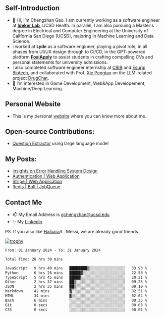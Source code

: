 ## Self-Introduction
- 👋 Hi, I’m Chengzhan Gao. I am currently working as a software engineer at **[Ideker Lab](https://idekerlab.ucsd.edu/)**, UCSD Health. In parallel, I am also pursuing a Master's degree in Electrical and Computer Engineering at the University of California San Diego (UCSD), majoring in Machine Learning and Data Science.
- I worked at **Lyde** as a software engineer, playing a pivot role, in all phases from UI/UX design through to CI/CD, in the GPT-powered platform **[FoxiApply](https://lyde.io)** to assist students in crafting compelling CVs and personal statements for university admissions.
- I also completed software engineer internship at [CRIB](https://apps.apple.com/us/app/crib-for-roommates/id6468918103?platform=iphone) and [Esurgi Biotech](https://myesurgi.com/), and collaborated with Prof. [Xie Pengtao](https://pengtaoxie.github.io/) on the LLM-related project [DrugChat](https://github.com/UCSD-AI4H/drugchat).
- 👀 I’m interested in Game Development, Web&App Developement, Machine/Deep Learning.

## Personal Website
-  This is my personal [website](https://gaochengzhan.netlify.app/) where you can know more about me.

## Open-source Contributions:
- [Question Extractor](https://github.com/nestordemeure/question_extractor) using large language model

## My Posts:
- [Insights on Error Handling System Design](https://gaochengzhan.netlify.app/post/error-handling/)
- [Authentication | Web Application](https://gaochengzhan.netlify.app/post/authentication/)
- [Stripe | Web Application](https://gaochengzhan.netlify.app/post/stripe/)
- [Redis | Bull | JobQueue](https://gaochengzhan.netlify.app/post/job-queue/)

## Contact Me
- 📫 My Email Address is gchengzhan@ucsd.edu
- ✨ My [Linkedin](https://www.linkedin.com/in/chengzhan-christoffel-gao/).

PS. If you also like [Haibara](https://www.detectiveconanworld.com/wiki/Ai_Haibara)/L. Messi, we are already good friends.

[![trophy](https://github-profile-trophy.vercel.app/?username=gaochengzhan&theme=flat&row=1&margin-w=12)](https://github.com/ryo-ma/github-profile-trophy)

<!--START_SECTION:waka-->

```txt
From: 01 January 2024 - To: 31 January 2024

Total Time: 28 hrs 30 mins

JavaScript   9 hrs 40 mins   ████████▒░░░░░░░░░░░░░░░░   33.93 %
Python       6 hrs 26 mins   █████▓░░░░░░░░░░░░░░░░░░░   22.58 %
TypeScript   5 hrs 45 mins   █████░░░░░░░░░░░░░░░░░░░░   20.21 %
Other        2 hrs 37 mins   ██▒░░░░░░░░░░░░░░░░░░░░░░   09.23 %
JSON         2 hrs 35 mins   ██▒░░░░░░░░░░░░░░░░░░░░░░   09.10 %
Markdown     42 mins         ▓░░░░░░░░░░░░░░░░░░░░░░░░   02.51 %
HTML         34 mins         ▓░░░░░░░░░░░░░░░░░░░░░░░░   02.04 %
Bash         6 mins          ░░░░░░░░░░░░░░░░░░░░░░░░░   00.35 %
Git          0 secs          ░░░░░░░░░░░░░░░░░░░░░░░░░   00.03 %
CSS          0 secs          ░░░░░░░░░░░░░░░░░░░░░░░░░   00.01 %
```

<!--END_SECTION:waka-->

<!---
gaochengzhan/gaochengzhan is a ✨ special ✨ repository because its `README.md` (this file) appears on your GitHub profile.
You can click the Preview link to take a look at your changes.
--->
